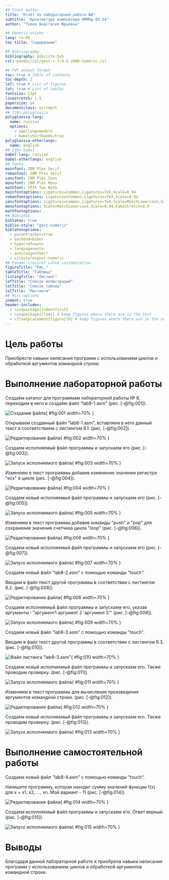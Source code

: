 ```yaml
---
## Front matter
title: "Отчёт по лабораторной работе №8"
subtitle: "Архитектура компьютера НММбд-03-24"
author: "Туева Анастасия Юрьевна"

## Generic otions
lang: ru-RU
toc-title: "Содержание"

## Bibliography
bibliography: bib/cite.bib
csl: pandoc/csl/gost-r-7-0-5-2008-numeric.csl

## Pdf output format
toc: true # Table of contents
toc-depth: 2
lof: true # List of figures
lot: true # List of tables
fontsize: 12pt
linestretch: 1.5
papersize: a4
documentclass: scrreprt
## I18n polyglossia
polyglossia-lang:
  name: russian
  options:
	- spelling=modern
	- babelshorthands=true
polyglossia-otherlangs:
  name: english
## I18n babel
babel-lang: russian
babel-otherlangs: english
## Fonts
mainfont: IBM Plex Serif
romanfont: IBM Plex Serif
sansfont: IBM Plex Sans
monofont: IBM Plex Mono
mathfont: STIX Two Math
mainfontoptions: Ligatures=Common,Ligatures=TeX,Scale=0.94
romanfontoptions: Ligatures=Common,Ligatures=TeX,Scale=0.94
sansfontoptions: Ligatures=Common,Ligatures=TeX,Scale=MatchLowercase,Scale=0.94
monofontoptions: Scale=MatchLowercase,Scale=0.94,FakeStretch=0.9
mathfontoptions:
## Biblatex
biblatex: true
biblio-style: "gost-numeric"
biblatexoptions:
  - parentracker=true
  - backend=biber
  - hyperref=auto
  - language=auto
  - autolang=other*
  - citestyle=gost-numeric
## Pandoc-crossref LaTeX customization
figureTitle: "Рис."
tableTitle: "Таблица"
listingTitle: "Листинг"
lofTitle: "Список иллюстраций"
lotTitle: "Список таблиц"
lolTitle: "Листинги"
## Misc options
indent: true
header-includes:
  - \usepackage{indentfirst}
  - \usepackage{float} # keep figures where there are in the text
  - \floatplacement{figure}{H} # keep figures where there are in the text
---
```


# Цель работы

Приобрести навыки написания программ с использованием циклов и обработкой аргументов командной строки.

# Выполнение лабораторной работы

Создаём каталог для программам лабораторной работы № 8, переходим в него и создаём файл "lab8-1.asm" (рис. [-@fig:001]).

![Создание файла](image/1.jpg){ #fig:001 width=70% }

Открываем созданный файл "lab8-1.asm", вставляем в него данный текст в соответствием с листингом 8.1. (рис. [-@fig:002]).

![Редактирование файла](image/2.jpg){ #fig:002 width=70% }

Создаем исполняемый файл программы и запускаем его (рис. [-@fig:003]).

![Запуск исполняемого файла](image/3.jpg){ #fig:003 width=70% }

Изменяем в текст программы добавив изменение значение регистра "ecx" в цикле (рис. [-@fig:004]). 

![Редактирование файла](image/4.jpg){ #fig:004 width=70% }

Создаем новый исполняемый файл программы и запускаем его (рис. [-@fig:005]). 

![Запуск исполняемого файла](image/5.jpg){ #fig:005 width=70% }

Изменяем в текст программы добавив команды "push" и "pop" для сохранения значения счетчика цикла "loop" (рис. [-@fig:006]).

![Редактирование файла](image/6.jpg){ #fig:006 width=70% }

Создаем новый исполняемый файл программы и запускаем его (рис. [-@fig:007]).

![Запуск исполняемого файла](image/7.jpg){ #fig:007 width=70% }

Создаем новый файл "lab8-2.asm" с помощью команды "touch".

Вводим в файл текст другой программы в соответствии с листингом 8.2. (рис. [-@fig:008]).

![Редактирование файла](image/8.jpg){ #fig:008 width=70% }

Создаем исполняемый файл программы и запускаем его, указав аргументы : "аргумент1 аргумент 2 'аргумент 3'" (рис. [-@fig:009]).

![Запуск исполняемого файла](image/9.jpg){ #fig:009 width=70% }

Создаем новый файл "lab8-3.asm" с помощью команды "touch".

Вводим в файл текст другой программы в соответствии с листингом 8.3. (рис. [-@fig:010]).

![Файл листинга "lab8-3.asm"](image/10.jpg){ #fig:010 width=70% }

Создаем новый исполняемый файл программы и запускаем его. Также проводим проверку. (рис. [-@fig:011]).

![Запуск исполняемого файла](image/11.jpg){ #fig:011 width=70% }

Изменяем в текст программы для вычисления произведения аргументов командной строки. (рис. [-@fig:012]).

![Редактирование файла](image/12.jpg){ #fig:012 width=70% }

Создаем новый исполняемый файл программы и запускаем его. Также проводим проверку. (рис. [-@fig:013]).

![Запуск исполняемого файла](image/13.jpg){ #fig:013 width=70% }

# Выполнение самостоятельной работы

Создаем новый файл "lab8-4.asm" с помощью команды "touch".

Напишите программу, которая находит сумму значений функции f(x) для x = x1, x2, ..., xn. Мой вариант - 11 (рис. [-@fig:014]).

![Редактирование файла](image/14.jpg){ #fig:014 width=70% }

Создаем исполняемый файл программы и запускаем его. Ответ верный. (рис. [-@fig:015]). 

![Запуск исполняемого файла](image/15.jpg){ #fig:015 width=70% }

# Выводы

Благодаря данной лабораторной работе я приобрела навыки написания программ с использованием циклов и обработкой аргументов командной строки.
